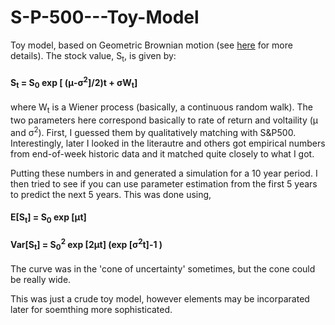 # S-P-500---Toy-Model
Toy model, based on Geometric Brownian motion (see [here](https://en.wikipedia.org/wiki/Geometric_Brownian_motion) for more details). The stock value, S<sub>t</sub>, is given by:

#### S<sub>t</sub> = S<sub>0</sub> exp [ (&mu;-&sigma;<sup>2</sup>]/2)t + &sigma;W<sub>t</sub>]

where W<sub>t</sub> is a Wiener process (basically, a continuous random walk). The two parameters here correspond basically to rate of return and voltaility (&mu; and &sigma;<sup>2</sup>). First, I guessed them by qualitatively matching with S&P500. Interestingly, later I looked in the literautre and others got empirical numbers from end-of-week historic data and it matched quite closely to what I got.

Putting these numbers in and generated a simulation for a 10 year period. I then tried to see if you can use parameter estimation from the first 5 years to predict the next 5 years. This was done using,

#### E[S<sub>t</sub>] = S<sub>0</sub> exp [&mu;t] 

#### Var[S<sub>t</sub>] = S<sub>0</sub><sup>2</sup> exp [2&mu;t] (exp [&sigma;<sup>2</sup>t]-1 )


The curve was in the 'cone of uncertainty' sometimes, but the cone could be really wide. 

This was just a crude toy model, however elements may be incorparated later for soemthing more sophisticated.
